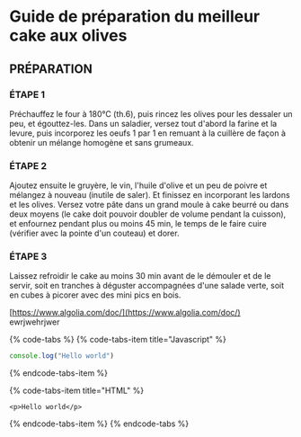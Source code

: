 # Guide de préparation du meilleur cake aux olives

## PRÉPARATION

### ÉTAPE 1

Préchauffez le four à 180°C \(th.6\), puis rincez les olives pour les dessaler un peu, et égouttez-les. Dans un saladier, versez tout d'abord la farine et la levure, puis incorporez les oeufs 1 par 1 en remuant à la cuillère de façon à obtenir un mélange homogène et sans grumeaux.

### ÉTAPE 2

Ajoutez ensuite le gruyère, le vin, l'huile d'olive et un peu de poivre et mélangez à nouveau \(inutile de saler\). Et finissez en incorporant les lardons et les olives. Versez votre pâte dans un grand moule à cake beurré ou dans deux moyens \(le cake doit pouvoir doubler de volume pendant la cuisson\), et enfournez pendant plus ou moins 45 min, le temps de le faire cuire \(vérifier avec la pointe d'un couteau\) et dorer.

### ÉTAPE 3

Laissez refroidir le cake au moins 30 min avant de le démouler et de le servir, soit en tranches à déguster accompagnées d'une salade verte, soit en cubes à picorer avec des mini pics en bois.

[https://www.algolia.com/doc/](https://www.algolia.com/doc/) ewrjwehrjwer





{% code-tabs %}
{% code-tabs-item title="Javascript" %}
```javascript
console.log("Hello world")
```
{% endcode-tabs-item %}

{% code-tabs-item title="HTML" %}
```markup
<p>Hello world</p>
```
{% endcode-tabs-item %}
{% endcode-tabs %}

